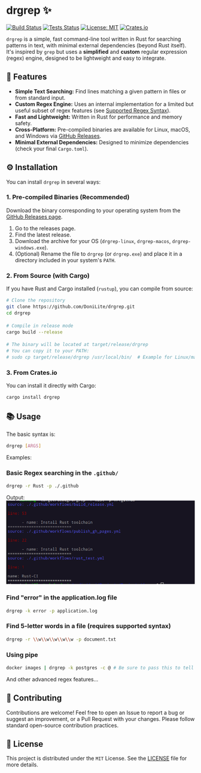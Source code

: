 # drgrep ✨

[![Build Status](https://github.com/DoniLite/drgrep/actions/workflows/build_release.yml/badge.svg)](https://github.com/DoniLite/drgrep/actions/workflows/build_release.yml)
[![Tests Status](https://github.com/DoniLite/drgrep/actions/workflows/rust_test.yml/badge.svg)](https://github.com/DoniLite/drgrep/actions/workflows/rust_test.yml)
[![License: MIT](https://img.shields.io/badge/License-MIT-yellow.svg)](https://opensource.org/licenses/MIT)
[![Crates.io](https://img.shields.io/crates/v/drgrep.svg)](https://crates.io/crates/drgrep)

`drgrep` is a simple, fast command-line tool written in Rust for searching patterns in text, with minimal external dependencies (beyond Rust itself). It's inspired by `grep` but uses a **simplified** and **custom** regular expression (regex) engine, designed to be lightweight and easy to integrate.

## 🚀 Features

* **Simple Text Searching:** Find lines matching a given pattern in files or from standard input.
* **Custom Regex Engine:** Uses an internal implementation for a limited but useful subset of regex features (see [Supported Regex Syntax](https://donilite.github.io/drgrep/drgrep/regex/pattern/index.html)).
* **Fast and Lightweight:** Written in Rust for performance and memory safety.
* **Cross-Platform:** Pre-compiled binaries are available for Linux, macOS, and Windows via [GitHub Releases](https://github.com/DoniLite/drgrep/releases).
* **Minimal External Dependencies:** Designed to minimize dependencies (check your final `Cargo.toml`).

## ⚙️ Installation

You can install `drgrep` in several ways:

### 1. Pre-compiled Binaries (Recommended)

Download the binary corresponding to your operating system from the [GitHub Releases page](https://github.com/DoniLite/drgrep/releases).

1. Go to the releases page.
2. Find the latest release.
3. Download the archive for your OS (`drgrep-linux`, `drgrep-macos`, `drgrep-windows.exe`).
4. (Optional) Rename the file to `drgrep` (or `drgrep.exe`) and place it in a directory included in your system's `PATH`.

### 2. From Source (with Cargo)

If you have Rust and Cargo installed (`rustup`), you can compile from source:

```bash
# Clone the repository
git clone https://github.com/DoniLite/drgrep.git
cd drgrep

# Compile in release mode
cargo build --release

# The binary will be located at target/release/drgrep
# You can copy it to your PATH:
# sudo cp target/release/drgrep /usr/local/bin/  # Example for Linux/macOS
```

### 3. From Crates.io

You can install it directly with Cargo:

```bash
cargo install drgrep
```

## 📚 Usage

The basic syntax is:

```bash
drgrep [ARGS]
```

Examples:

### Basic Regex searching in the `.github/`

```sh
drgrep -r Rust -p ./.github
```

Output: ![image](./assets/Capture%20d’écran%20du%202025-04-17%2020-40-36.png)

### Find "error" in the application.log file

```sh
drgrep -k error -p application.log
```

### Find 5-letter words in a file (requires supported syntax)

```sh
drgrep -r \\w\\w\\w\\w\\w -p document.txt
```

### Using pipe

```sh
docker images | drgrep -k postgres -c @ # Be sure to pass this to tell the program to read the standard output
```

And other advanced regex features...

## 🌱 Contributing

Contributions are welcome! Feel free to open an Issue to report a bug or suggest an improvement, or a Pull Request with your changes.
Please follow standard open-source contribution practices.

## 📜 License

This project is distributed under the `MIT` License. See the [LICENSE](./LICENSE) file for more details.
